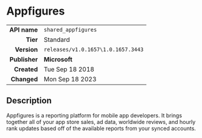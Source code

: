 # Appfigures
| | |
|-:|-|
|**API name**|`shared_appfigures`|
|**Tier**|Standard|
|**Version**|`releases/v1.0.1657\1.0.1657.3443`|
|**Publisher**|**Microsoft**|
|**Created**|Tue Sep 18 2018|
|**Changed**|Mon Sep 18 2023|

## Description
Appfigures is a reporting platform for mobile app developers. It brings together all of your app store sales, ad data, worldwide reviews, and hourly rank updates based off of the available reports from your synced accounts.
